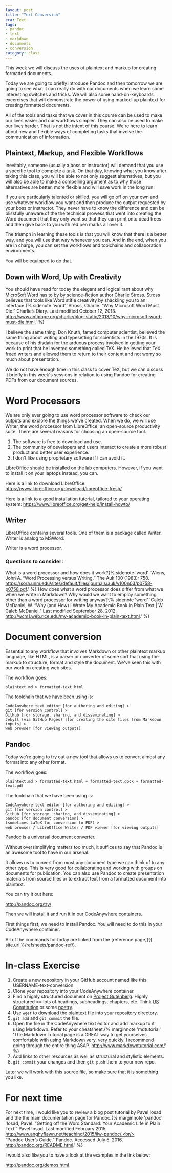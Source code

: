 ```yaml
---
layout: post
title: "Text Conversion"
era: Text  
tags: 
- pandoc
- text
- markdown
- documents
- conversion
category: class
---
```


This week we will discuss the uses of plaintext and markup for creating formatted documents. 

Today we are going to briefly introduce Pandoc and then tomorrow we are going to see what it can really do with our documents when we learn some interesting switches and tricks. We will also some hand-on-keyboards excercises that will demonstrate the power of using marked-up plaintext for creating formatted documents. 

All of the tools and tasks that we cover in this course can be used to make our lives easier and our workflows simpler. 
They can also be used to make our lives harder. 
That is not the intent of this course. 
We're here to learn about new and flexible ways of completing tasks that involve the communication of information. 

<excerpt/>

## Plaintext, Markup, and Flexible Workflows

Inevitably, someone (usually a boss or instructor) will demand that you use a specific tool to complete a task. 
On that day, knowing what you know after taking this class, you will be able to not only suggest alternatives, but you will also be able to make a compelling argument as to why those alternatives are better, more flexible and will save work in the long run. 

If you are particularly talented or skilled, you will go off on your own and use whatever workflow you want and then produce the output requested by your boss or instructor. 
They never have to know the difference and can be blissfully unaware of the the technical prowess that went into creating the Word document that they only want so that they can print onto dead trees and then give back to you with red pen marks all over it. 

The triumph in learning these tools is that you will know that there is a better way, and you will use that way whenever you can. 
And in the end, when you are in charge, you can set the workflows and toolchains and collaboration environments. 

You will be equipped to do that. 

## Down with Word, Up with Creativity

You should have read for today the elegant and logical rant about why MicroSoft Word has to by by science-fiction author Charlie Stross.
Stross believes that tools like Word stifle creativity by shackling you to an interface.{% sidenote 'word' 'Stross, Charlie. “Why Microsoft Word Must Die.” Charlie’s Diary. Last modified October 12, 2013. http://www.antipope.org/charlie/blog-static/2013/10/why-microsoft-word-must-die.html.' %}

I believe the same thing. 
Don Knuth, famed computer scientist, believed the same thing about writing and typesetting for scientists in the 1970s. 
It is because of his disdain for the arduous process involved in getting your work to print that he invented something called TeX. 
He believed that TeX freed writers and allowed them to return to their content and not worry so much about presentation. 

We do not have enough time in this class to cover TeX, but we can discuss it briefly in this week's sessions in relation to using Pandoc for creating PDFs from our document sources. 

# Word Processors

We are only ever going to use word processor software to check our outputs and explore the things we've created. 
When we do, we will use Writer, the word processor from LibreOffice, an open-source productivity suite. 
There are several reasons for choosing an open-source tool. 

1. The software is free to download and use. 
2. The community of developers and users interact to create a more robust product and better user experience.
3. I don't like using proprietary software if I can avoid it. 

LibreOffice should be installed on the lab computers. 
However, if you want to install it on your laptops instead, you can. 

Here is a link to download LibreOffice: https://www.libreoffice.org/download/libreoffice-fresh/

Here is a link to a good installation tutorial, tailored to your operating system: https://www.libreoffice.org/get-help/install-howto/

## Writer

LibreOffice contains several tools. 
One of them is a package called Writer. 
Writer is analog to MSWord. 

Writer is a word processor. 

### Questions to consider: 

What is a word processor and how does it work?{% sidenote 'word' 'Wiens, John A. “Word Processing versus Writing.” The Auk 100 (1983): 758. https://sora.unm.edu/sites/default/files/journals/auk/v100n03/p0758-p0758.pdf.' %}
How does what a word processor does differ from what we when we write in Markdown?
Why would we want to employ something other than a word processor for writing anyway?{% sidenote 'word' 'Caleb McDaniel, W. “Why (and How) I Wrote My Academic Book in Plain Text | W. Caleb McDaniel.” Last modified September 28, 2012. http://wcm1.web.rice.edu/my-academic-book-in-plain-text.html.' %} 

# Document conversion

Essential to any workflow that involves Markdown or other plaintext markup language, like HTML, is a parser or converter of some sort that using the markup to structure, format and style the document. 
We've seen this with our work on creating web sites. 

The workflow goes: 

`plaintext.md > formatted-text.html`

The toolchain that we have been using is:

```
CodeAnywhere text editor [for authoring and editing] > 
git [for version control] >
GitHub [for storage, sharing, and disseminating] >
Jekyll (via GitHub Pages) [for creating the site files from Markdown inputs] > 
web browser [for viewing outputs]
```

## Pandoc

Today we're going to try out a new tool that allows us to convert almost any format into any other format. 

The workflow goes: 

`plaintext.md > formatted-text.html + formatted-text.docx + formatted-text.pdf`

The toolchain that we have been using is:

```
CodeAnywhere text editor [for authoring and editing] > 
git [for version control] >
GitHub [for storage, sharing, and disseminating] >
pandoc [for document conversion] > 
(sometimes LaTeX for conversion to PDF) >
web browser / LibreOffice Writer / PDF viewer [for viewing outputs] 
```

[Pandoc](http://pandoc.org/) is a universal document converter. 

Without oversimplifying matters too much, it suffices to say that Pandoc is an awesome tool to have in our arsenal. 

It allows us to convert from most any document type we can think of to any other type. 
This is very good for collaborating and working with groups on documents for publication. 
You can also use Pandoc to create presentation materials from source files or to extract text from a formatted document into plaintext. 

You can try it out here: 

http://pandoc.org/try/

Then we will install it and run it in our CodeAnywhere containers. 

First things first, we need to install Pandoc. 
You will need to do this in your CodeAnywhere container.

All of the commands for today are linked from the [reference page]({{ site.url }}/refsheets/pandoc-ref/).

# In-class Exercise

1. Create a new repository in your GitHub account named like this: USERNAME-text-conversion
2. Clone your repository into your CodeAnywhere container.
2. Find a highly structured document on [Project Gutenberg](https://gutenberg.org). Highly structured == lots of headings, subheadings, chapters, etc. Think [US Constitution](http://www.gutenberg.org/ebooks/5) or some [poetry](http://www.gutenberg.org/ebooks/1459).
4. Use `wget` to download the plaintext file into your repository directory. 
5. `git add` and `git commit` the file. 
6. Open the file in the CodeAnywhere text editor and add markup to it using Markdown. Refer to your cheatsheet.{% marginnote 'mdtutorial' 'The Markdown Tutorial page is a GREAT way to get yourselves comfortable with using Markdown very, very quickly. I recommend going through the entire thing ASAP. http://www.markdowntutorial.com/' %} 
7. Add links to other resources as well as structural and stylistic elements. 
8. `git commit` your changes and then `git push` them to your new repo. 

Later we will work with this source file, so make sure that it is something you like.

# For next time

For next time, I would like you to review a blog post tutorial by Pavel Iosad and the the main documentation page for Pandoc.{% marginnote 'pandoc' 'Iosad, Pavel. “Getting off the Word Standard: Your Academic Life in Plain Text.” Pavel Iosad. Last modified February 2015. http://www.anghyflawn.net/teaching/2015/ilw-pandoc/.<br/><br/>“Pandoc User’s Guide.” Pandoc. Accessed July 5, 2016. http://pandoc.org/README.html.' %}

I would also like you to have a look at the examples in the link below:

http://pandoc.org/demos.html